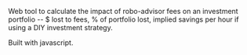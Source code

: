 Web tool to calculate the impact of robo-advisor fees on an investment portfolio -- $ lost to fees, % of portfolio lost, implied savings per hour if using a DIY investment strategy.

Built with javascript.